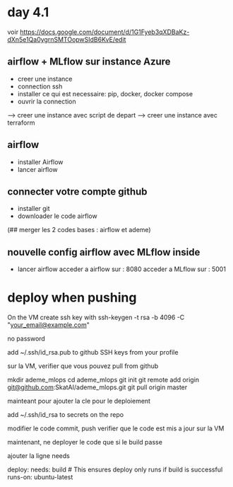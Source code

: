 # day 4.1

voir https://docs.google.com/document/d/1G1Fyeb3qXDBaKz-dXn5e1Qa0ygrnSMTOopwSIdB6KvE/edit

##  airflow + MLflow sur instance Azure
- creer une instance
- connection ssh
- installer ce qui est necessaire: pip, docker, docker compose
- ouvrir la connection

--> creer une instance avec script de depart
--> creer une instance avec terraform

## airflow
- installer Airflow
- lancer airflow

## connecter votre compte github
- installer git
- downloader le code airflow

(## merger les 2 codes bases : airflow et ademe)

## nouvelle config airflow avec MLflow inside

- lancer airflow
acceder a airflow sur <IP>: 8080
acceder a MLflow sur <IP>: 5001

# deploy when pushing

On the VM create ssh key  with
ssh-keygen -t rsa -b 4096 -C "your_email@example.com"

no password

add ~/.ssh/id_rsa.pub to github SSH keys from your profile


sur la VM, verifier que vous pouvez pull from github

mkdir ademe_mlops
cd ademe_mlops
git init
git remote add origin git@github.com:SkatAI/ademe_mlops.git
git pull origin master

mainteant pour ajouter la cle pour le deploiement

add ~/.ssh/id_rsa to secrets on the repo

modifier le code
commit, push
verifier que le code est mis a jour sur la VM

maintenant, ne deployer le code que si le build passe

ajouter la ligne needs

deploy:
    needs: build  # This ensures deploy only runs if build is successful
    runs-on: ubuntu-latest



